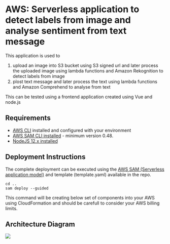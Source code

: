 # AWS: Serverless application to detect labels from image and analyse sentiment from text message  

This application is used to
1. upload an image into S3 bucket using S3 signed url and later process the uploaded image using lambda functions and Amazon Rekognition to detect labels from image
2. plost text message and later process the text using lambda functions and Amazon Comprehend to analyse from text

This can be tested using a frontend application created using Vue and node.js


## Requirements

* [AWS CLI](https://aws.amazon.com/cli/) installed and configured with your environment
* [AWS SAM CLI installed](https://docs.aws.amazon.com/serverless-application-model/latest/developerguide/serverless-sam-cli-install.html) - minimum version 0.48.
* [NodeJS 12.x installed](https://nodejs.org/en/download/)

## Deployment Instructions

The complete deployment can be executed using the [AWS SAM (Serverless application model)](https://aws.amazon.com/serverless/sam/) and template (template.yaml) available in the repo.

```
cd .. 
sam deploy --guided
```
This command will be creating below set of components into your AWS using CloudFormation and should be carefull to consider your AWS billing limits.


## Architecture Diagram 
<img src = "image/architecture.png">